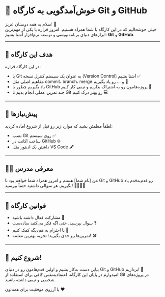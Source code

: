# 👋 خوش‌آمدگویی به کارگاه Git و GitHub

سلام به همه دوستان عزیز! 🌟  
خیلی خوشحالیم که در این کارگاه با شما همراه هستیم. امروز قراره با یکی از مهم‌ترین ابزارهای دنیای برنامه‌نویسی و توسعه نرم‌افزار آشنا بشیم: **Git** و **GitHub**.

---

## 🎯 هدف این کارگاه

در این کارگاه قراره:

- با Git به عنوان یک سیستم کنترل نسخه (Version Control) آشنا بشیم ✅  
- مفاهیم اصلی مثل commit، branch، merge و ... رو یاد بگیریم 🌿  
- یاد بگیریم چطور با GitHub پروژه‌هامون رو به اشتراک بذاریم و تیمی کار کنیم 🤝  
- چند تمرین عملی انجام بدیم تا Git رو بهتر درک کنیم 💻

---

## 🧰 پیش‌نیازها

لطفاً مطمئن بشید که موارد زیر رو قبل از شروع آماده کردید:

- نصب Git روی سیستم ✅  
- ساخت اکانت در GitHub 🌐  
- داشتن یک ادیتور مثل VS Code 🖋️

---

## 👨‍🏫 معرفی مدرس

من [نام شما] هستم و امروز همراه شما خواهم بود تا Git و GitHub رو قدم‌به‌قدم یاد بگیریم. هر سوالی داشتید حتماً بپرسید! 🙋‍♂️🙋‍♀️

---

## 📌 قوانین کارگاه

- مشارکت فعال داشته باشید 💬  
- سوال بپرسید، حتی اگه فکر می‌کنید ساده‌ست ❓  
- با احترام به هم‌دیگه کمک کنیم 👥  
- تمرین‌ها رو جدی بگیرید؛ تجربه بهترین معلمه! 🛠️

---

## 💬 شروع کنیم!

بیاین دست به‌کار بشیم و اولین قدم‌هامون رو در دنیای Git و GitHub برداریم! 🚀  
امیدوارم در پایان این کارگاه، اعتمادبه‌نفس کافی برای استفاده از Git در پروژه‌های شخصی و تیمی داشته باشید.

با آرزوی موفقیت برای همه‌تون ❤️
